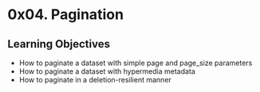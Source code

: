 # 0x04. Pagination

## Learning Objectives

- How to paginate a dataset with simple page and page_size parameters
- How to paginate a dataset with hypermedia metadata
- How to paginate in a deletion-resilient manner